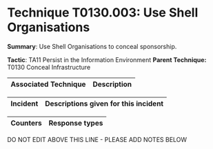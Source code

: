 # Technique T0130.003: Use Shell Organisations

**Summary**: Use Shell Organisations to conceal sponsorship.

**Tactic**: TA11 Persist in the Information Environment            **Parent Technique:** T0130 Conceal Infrastructure


| Associated Technique | Description |
| --------- | ------------------------- |



| Incident | Descriptions given for this incident |
| -------- | -------------------- |



| Counters | Response types |
| -------- | -------------- |


DO NOT EDIT ABOVE THIS LINE - PLEASE ADD NOTES BELOW
